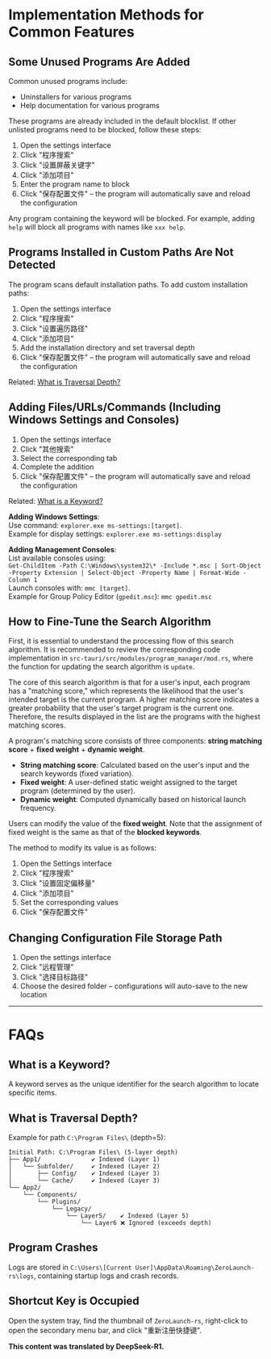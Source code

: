 

# Implementation Methods for Common Features

## Some Unused Programs Are Added

Common unused programs include:
* Uninstallers for various programs
* Help documentation for various programs

These programs are already included in the default blocklist. If other unlisted programs need to be blocked, follow these steps:
1. Open the settings interface
2. Click "程序搜索"
3. Click "设置屏蔽关键字"
4. Click "添加项目"
5. Enter the program name to block
6. Click "保存配置文件" – the program will automatically save and reload the configuration

Any program containing the keyword will be blocked. For example, adding `help` will block all programs with names like `xxx help`.

## Programs Installed in Custom Paths Are Not Detected

The program scans default installation paths. To add custom installation paths:
1. Open the settings interface
2. Click "程序搜索"
3. Click "设置遍历路径"
4. Click "添加项目"
5. Add the installation directory and set traversal depth
6. Click "保存配置文件" – the program will automatically save and reload the configuration

Related: [What is Traversal Depth?](#what-is-traversal-depth)

## Adding Files/URLs/Commands (Including Windows Settings and Consoles)

1. Open the settings interface
2. Click "其他搜索"
3. Select the corresponding tab
4. Complete the addition
5. Click "保存配置文件" – the program will automatically save and reload the configuration

Related: [What is a Keyword?](#what-is-a-keyword)

**Adding Windows Settings**:  
Use command: `explorer.exe ms-settings:[target]`.  
Example for display settings: `explorer.exe ms-settings:display`

**Adding Management Consoles**:  
List available consoles using:  
`Get-ChildItem -Path C:\Windows\system32\* -Include *.msc | Sort-Object -Property Extension | Select-Object -Property Name | Format-Wide -Column 1`  
Launch consoles with: `mmc [target]`.  
Example for Group Policy Editor (`gpedit.msc`): `mmc gpedit.msc`

## How to Fine-Tune the Search Algorithm

First, it is essential to understand the processing flow of this search algorithm. It is recommended to review the corresponding code implementation in `src-tauri/src/modules/program_manager/mod.rs`, where the function for updating the search algorithm is `update`.

The core of this search algorithm is that for a user's input, each program has a "matching score," which represents the likelihood that the user's intended target is the current program. A higher matching score indicates a greater probability that the user's target program is the current one. Therefore, the results displayed in the list are the programs with the highest matching scores.

A program's matching score consists of three components: **string matching score** + **fixed weight** + **dynamic weight**.
* **String matching score**: Calculated based on the user's input and the search keywords (fixed variation).
* **Fixed weight**: A user-defined static weight assigned to the target program (determined by the user).
* **Dynamic weight**: Computed dynamically based on historical launch frequency.

Users can modify the value of the **fixed weight**. Note that the assignment of fixed weight is the same as that of the **blocked keywords**.

The method to modify its value is as follows:

1. Open the Settings interface
2. Click "程序搜索"
3. Click "设置固定偏移量"
4. Click "添加项目"
5. Set the corresponding values
6. Click "保存配置文件"

## Changing Configuration File Storage Path

1. Open the settings interface
2. Click "远程管理"
3. Click "选择目标路径"
4. Choose the desired folder – configurations will auto-save to the new location

---

# FAQs

## What is a Keyword?  
A keyword serves as the unique identifier for the search algorithm to locate specific items.

## What is Traversal Depth?  
Example for path `C:\Program Files\` (depth=5):

```
Initial Path: C:\Program Files\ (5-layer depth)
├── App1/              ✔️ Indexed (Layer 1)
│   └── Subfolder/     ✔️ Indexed (Layer 2)
│       ├── Config/    ✔️ Indexed (Layer 3)
│       └── Cache/     ✔️ Indexed (Layer 3)
└── App2/
    └── Components/
        └── Plugins/
            └── Legacy/
                └── Layer5/    ✔️ Indexed (Layer 5)
                    └── Layer6 ❌ Ignored (exceeds depth)
```

## Program Crashes  
Logs are stored in `C:\Users\[Current User]\AppData\Roaming\ZeroLaunch-rs\logs`, containing startup logs and crash records.

## Shortcut Key is Occupied

Open the system tray, find the thumbnail of `ZeroLaunch-rs`, right-click to open the secondary menu bar, and click "重新注册快捷键".

**This content was translated by DeepSeek-R1.**